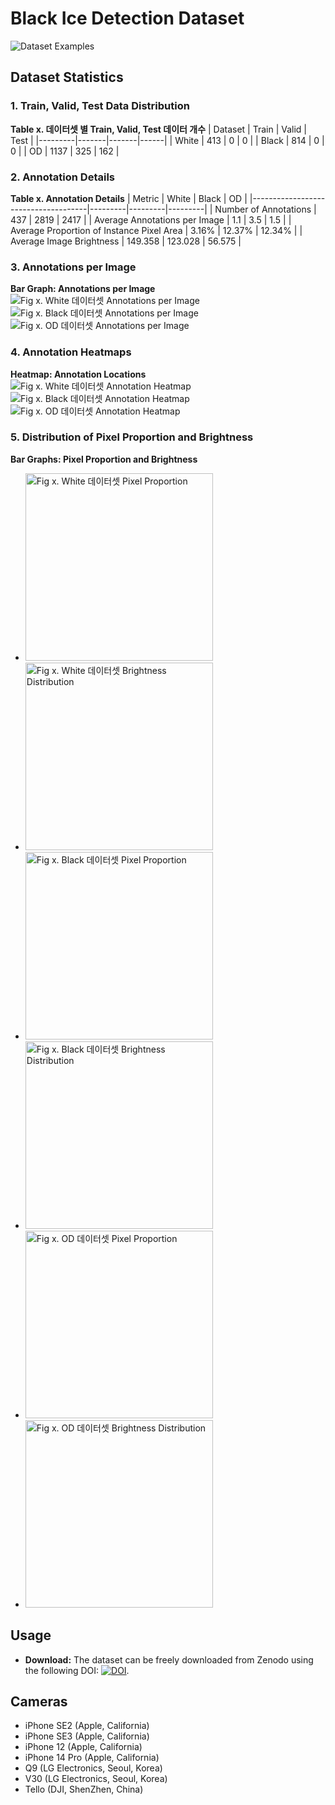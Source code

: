 # Black Ice Detection Dataset

![Dataset Examples](images/dataset_examples.png)

## Dataset Statistics

### 1. Train, Valid, Test Data Distribution

**Table x. 데이터셋 별 Train, Valid, Test 데이터 개수**
| Dataset | Train | Valid | Test |
|---------|-------|-------|------|
| White | 413 | 0 | 0 |
| Black | 814 | 0 | 0 |
| OD | 1137 | 325 | 162 |

### 2. Annotation Details

**Table x. Annotation Details**
| Metric | White | Black | OD |
|-------------------------------------|---------|---------|---------|
| Number of Annotations | 437 | 2819 | 2417 |
| Average Annotations per Image | 1.1 | 3.5 | 1.5 |
| Average Proportion of Instance Pixel Area | 3.16% | 12.37% | 12.34% |
| Average Image Brightness | 149.358 | 123.028 | 56.575 |

### 3. Annotations per Image

**Bar Graph: Annotations per Image**
![Fig x. White 데이터셋 Annotations per Image](images/ObjCount_w.png) ![Fig x. Black 데이터셋 Annotations per Image](images/ObjCount_b.png) ![Fig x. OD 데이터셋 Annotations per Image](images/ObjCount_OD.png)

### 4. Annotation Heatmaps

**Heatmap: Annotation Locations**
![Fig x. White 데이터셋 Annotation Heatmap](images/heatmap_w.png) ![Fig x. Black 데이터셋 Annotation Heatmap](images/heatmap_b.png) ![Fig x. OD 데이터셋 Annotation Heatmap](images/heatmap_OD.png)

### 5. Distribution of Pixel Proportion and Brightness

**Bar Graphs: Pixel Proportion and Brightness**

- <img src="images/PixelArea_W.png" alt="Fig x. White 데이터셋 Pixel Proportion" width="300"/>
- <img src="images/brightness_w.png" alt="Fig x. White 데이터셋 Brightness Distribution" width="300"/>
- <img src="images/PixelArea_B.png" alt="Fig x. Black 데이터셋 Pixel Proportion" width="300"/>
- <img src="images/brightness_B.png" alt="Fig x. Black 데이터셋 Brightness Distribution" width="300"/>
- <img src="images/PixelArea_OD.png" alt="Fig x. OD 데이터셋 Pixel Proportion" width="300"/>
- <img src="images/brightness_OD.png" alt="Fig x. OD 데이터셋 Brightness Distribution" width="300"/>

## Usage

- **Download:** The dataset can be freely downloaded from Zenodo using the following DOI: [![DOI](https://zenodo.org/badge/DOI/10.5281/zenodo.10428765.svg)](https://doi.org/10.5281/zenodo.10428765).

## Cameras

- iPhone SE2 (Apple, California)
- iPhone SE3 (Apple, California)
- iPhone 12 (Apple, California)
- iPhone 14 Pro (Apple, California)
- Q9 (LG Electronics, Seoul, Korea)
- V30 (LG Electronics, Seoul, Korea)
- Tello (DJI, ShenZhen, China)
